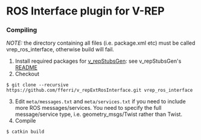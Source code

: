 # ROS Interface plugin for V-REP

### Compiling

_NOTE:_ the directory containing all files (i.e. package.xml etc) must be called vrep_ros_interface, otherwise build will fail.

1. Install required packages for [v_repStubsGen](https://github.com/fferri/v_repStubsGen): see v_repStubsGen's [README](external/v_repStubsGen/README.md)
2. Checkout
```
$ git clone --recursive https://github.com/fferri/v_repExtRosInterface.git vrep_ros_interface
```
3. Edit `meta/messages.txt` and `meta/services.txt` if you need to include more ROS messages/services. You need to specify the full message/service type, i.e. geometry_msgs/Twist rather than Twist.
4. Compile
```
$ catkin build
```
